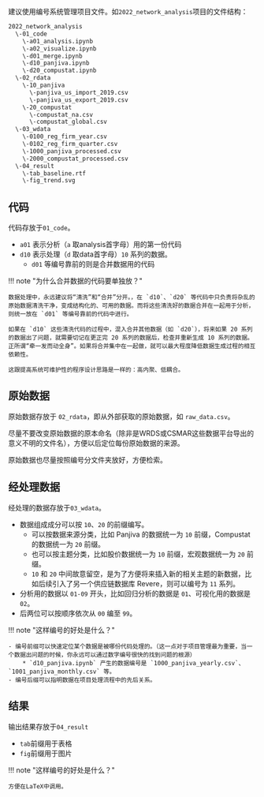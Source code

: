 建议使用编号系统管理项目文件。如`2022_network_analysis`项目的文件结构：

```bash
2022_network_analysis
  \-01_code
  	\-a01_analysis.ipynb
  	\-a02_visualize.ipynb
	\-d01_merge.ipynb
  	\-d10_panjiva.ipynb
	\-d20_compustat.ipynb
  \-02_rdata
    \-10_panjiva
	  \-panjiva_us_import_2019.csv
	  \-panjiva_us_export_2019.csv
	\-20_compustat
	  \-compustat_na.csv
	  \-compustat_global.csv
  \-03_wdata
  	\-0100_reg_firm_year.csv
	\-0102_reg_firm_quarter.csv
  	\-1000_panjiva_processed.csv
  	\-2000_compustat_processed.csv
  \-04_result
  	\-tab_baseline.rtf
  	\-fig_trend.svg
```

## 代码

代码存放于`01_code`。

- `a01` 表示分析（`a` 取analysis首字母）用的第一份代码
- `d10` 表示处理（`d` 取data首字母）`10` 系列的数据。
	* `d01` 等编号靠前的则是合并数据用的代码

!!! note "为什么合并数据的代码要单独放？"

	数据处理中，永远建议将“清洗”和“合并”分开。，在 `d10`、`d20` 等代码中只负责将杂乱的原始数据清洗干净，变成结构化的、可用的数据。而将这些清洗好的数据合并在一起用于分析，则统一放在 `d01` 等编号靠前的代码中进行。

	如果在 `d10` 这些清洗代码的过程中，混入合并其他数据（如 `d20`），将来如果 20 系列的数据出了问题，就需要切记在更正完 20 系列的数据后，检查并重新生成 10 系列的数据。正所谓“牵一发而动全身”。如果将合并集中在一起做，就可以最大程度降低数据生成过程的相互依赖性。

	这跟提高系统可维护性的程序设计思路是一样的：高内聚、低耦合。

## 原始数据

原始数据存放于 `02_rdata`，即从外部获取的原始数据，如 `raw_data.csv`。

尽量不要改变原始数据的原本命名（除非是WRDS或CSMAR这些数据平台导出的意义不明的文件名），方便以后定位每份原始数据的来源。

原始数据也尽量按照编号分文件夹放好，方便检索。

## 经处理数据

经处理的数据存放于`03_wdata`。

- 数据组成成分可以按 `10`、`20` 的前缀编写。
	* 可以按数据来源分类，比如 Panjiva 的数据统一为 `10` 前缀，Compustat 的数据统一为 `20` 前缀。
	* 也可以按主题分类，比如股价数据统一为 `10` 前缀，宏观数据统一为 `20` 前缀。
	* `10` 和 `20` 中间故意留空，是为了方便将来插入新的相关主题的新数据，比如后续引入了另一个供应链数据库 Revere，则可以编号为 `11` 系列。
- 分析用的数据以 `01-09` 开头，比如回归分析的数据是 `01`、可视化用的数据是 `02`。
- 后两位可以按顺序依次从 `00` 编至 `99`。

!!! note "这样编号的好处是什么？"

	- 编号前缀可以快速定位某个数据是被哪份代码处理的。（这一点对于项目管理最为重要，当一个数据出问题的时候，你永远可以通过数字编号很快的找到问题的根源）
		* `d10_panjiva.ipynb` 产生的数据编号是 `1000_panjiva_yearly.csv`、`1001_panjiva_monthly.csv` 等。
	- 编号后缀可以指明数据在项目处理流程中的先后关系。

## 结果

输出结果存放于`04_result`

- `tab`前缀用于表格
- `fig`前缀用于图片

!!! note "这样编号的好处是什么？"

	方便在LaTeX中调用。